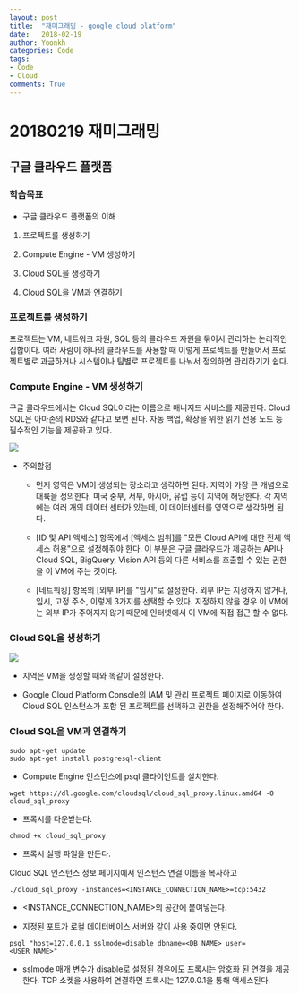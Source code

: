 ```yaml
---
layout: post
title:  "재미그래밍 - google cloud platform"
date:   2018-02-19
author: Yoonkh
categories: Code
tags: 
- Code 
- Cloud
comments: True
---
```


# 20180219 재미그래밍 

## 구글 클라우드 플랫폼  

### 학습목표 

- 구글 클라우드 플랫폼의 이해


1. 프로젝트를 생성하기 

2. Compute Engine - VM 생성하기 

3. Cloud SQL을 생성하기 

4. Cloud SQL을 VM과 연결하기 

### 프로젝트를 생성하기 

프로젝트는 VM, 네트워크 자원, SQL 등의 클라우드 자원을 묶어서 관리하는 논리적인 집합이다. 여러 사람이 하나의 클라우드를 사용할 때 이렇게 프로젝트를 만들어서 프로젝트별로 과금하거나 시스템이나 팀별로 프로젝트를 나눠서 정의하면 관리하기가 쉽다. 

### Compute Engine - VM 생성하기 

구글 클라우드에서는 Cloud SQL이라는 이름으로 매니지드 서비스를 제공한다. Cloud SQL은 아마존의 RDS와 같다고 보면 된다. 자동 백업, 확장을 위한 읽기 전용 노드 등 필수적인 기능을 제공하고 있다. 


![](http://cfile5.uf.tistory.com/image/26511935574C58AF266A00)

- 주의할점 

	- 먼저 영역은 VM이 생성되는 장소라고 생각하면 된다. 지역이 가장 큰 개념으로 대륙을 정의한다. 미국 중부, 서부, 아시아, 유럽 등이 지역에 해당한다. 각 지역에는 여러 개의 데이터 센터가 있는데, 이 데이터센터를 영역으로 생각하면 된다. 

	- [ID 및 API 액세스] 항목에서 [액세스 범위]를 "모든 Cloud API에 대한 전체 액세스 허용"으로 설정해줘야 한다. 이 부분은 구글 클라우드가 제공하는 API나 Cloud SQL, BigQuery, Vision API 등의 다른 서비스를 호출할 수 있는 권한을 이 VM에 주는 것이다. 

	- [네트워킹] 항목의 [외부 IP]를 "임시"로 설정한다. 외부 IP는 지정하지 않거나, 임시, 고정 주소, 이렇게 3가지를 선택할 수 있다. 지정하지 않을 경우 이 VM에는 외부 IP가 주어지지 않기 때문에 인터넷에서 이 VM에 직접 접근 할 수 없다. 

### Cloud SQL을 생성하기 

![](https://cloud.google.com/sql/images/instance-create-pg.png)

- 지역은 VM을 생성할 때와 똑같이 설정한다. 

- Google Cloud Platform Console의 IAM 및 관리 프로젝트 페이지로 이동하여 Cloud SQL 인스턴스가 포함 된 프로젝트를 선택하고 권한을 설정해주어야 한다. 


### Cloud SQL을 VM과 연결하기 

```
sudo apt-get update
sudo apt-get install postgresql-client
```
- Compute Engine 인스턴스에 psql 클라이언트를 설치한다. 

```
wget https://dl.google.com/cloudsql/cloud_sql_proxy.linux.amd64 -O cloud_sql_proxy
```

- 프록시를 다운받는다.

```
chmod +x cloud_sql_proxy
```

- 프록시 실행 파일을 만든다. 

Cloud SQL 인스턴스 정보 페이지에서 인스턴스 연결 이름을 복사하고 

```
./cloud_sql_proxy -instances=<INSTANCE_CONNECTION_NAME>=tcp:5432
```

- <INSTANCE_CONNECTION_NAME>의 공간에 붙여넣는다.

- 지정된 포트가 로컬 데이터베이스 서버와 같이 사용 중이면 안된다.

```
psql "host=127.0.0.1 sslmode=disable dbname=<DB_NAME> user=<USER_NAME>"
```

- sslmode 매개 변수가 disable로 설정된 경우에도 프록시는 암호화 된 연결을 제공한다. TCP 소켓을 사용하여 연결하면 프록시는 127.0.0.1을 통해 액세스된다.
